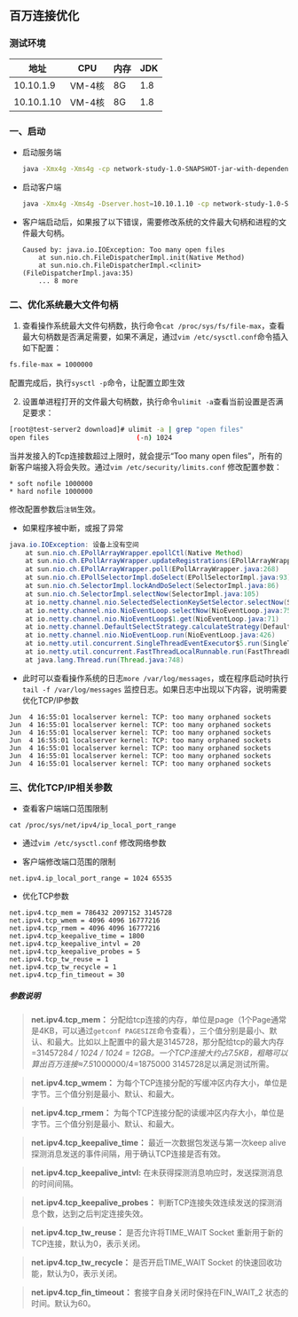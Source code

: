 ## 百万连接优化

### 测试环境


| 地址 | CPU | 内存 | JDK |
| --- | --- | --- | --- |
| 10.10.1.9 | VM-4核 | 8G | 1.8 |
| 10.10.1.10 | VM-4核 | 8G | 1.8 |

### 一、启动

- 启动服务端
    ```sh
    java -Xmx4g -Xms4g -cp network-study-1.0-SNAPSHOT-jar-with-dependencies.jar com.dongnaoedu.network.netty.million.Server > out.log 2>&1 &
    ```
    
- 启动客户端
    ```sh
    java -Xmx4g -Xms4g -Dserver.host=10.10.1.10 -cp network-study-1.0-SNAPSHOT-jar-with-dependencies.jar com.dongnaoedu.network.netty.million.Client
    ```
    
- 客户端启动后，如果报了以下错误，需要修改系统的文件最大句柄和进程的文件最大句柄。
    ```
    Caused by: java.io.IOException: Too many open files
        at sun.nio.ch.FileDispatcherImpl.init(Native Method)
        at sun.nio.ch.FileDispatcherImpl.<clinit>(FileDispatcherImpl.java:35)
        ... 8 more
    ```

### 二、优化系统最大文件句柄

1. 查看操作系统最大文件句柄数，执行命令`cat /proc/sys/fs/file-max`，查看最大句柄数是否满足需要，如果不满足，通过`vim /etc/sysctl.conf`命令插入如下配置：
```sh
fs.file-max = 1000000
```
配置完成后，执行`sysctl -p`命令，让配置立即生效

2. 设置单进程打开的文件最大句柄数，执行命令`ulimit -a`查看当前设置是否满足要求：
```sh
[root@test-server2 download]# ulimit -a | grep "open files"
open files                      (-n) 1024
```
当并发接入的Tcp连接数超过上限时，就会提示“Too many open files”，所有的新客户端接入将会失败。通过`vim /etc/security/limits.conf` 修改配置参数：
```
* soft nofile 1000000
* hard nofile 1000000
```
修改配置参数后`注销`生效。

- 如果程序被中断，或报了异常
```java
java.io.IOException: 设备上没有空间
	at sun.nio.ch.EPollArrayWrapper.epollCtl(Native Method)
	at sun.nio.ch.EPollArrayWrapper.updateRegistrations(EPollArrayWrapper.java:299)
	at sun.nio.ch.EPollArrayWrapper.poll(EPollArrayWrapper.java:268)
	at sun.nio.ch.EPollSelectorImpl.doSelect(EPollSelectorImpl.java:93)
	at sun.nio.ch.SelectorImpl.lockAndDoSelect(SelectorImpl.java:86)
	at sun.nio.ch.SelectorImpl.selectNow(SelectorImpl.java:105)
	at io.netty.channel.nio.SelectedSelectionKeySetSelector.selectNow(SelectedSelectionKeySetSelector.java:56)
	at io.netty.channel.nio.NioEventLoop.selectNow(NioEventLoop.java:750)
	at io.netty.channel.nio.NioEventLoop$1.get(NioEventLoop.java:71)
	at io.netty.channel.DefaultSelectStrategy.calculateStrategy(DefaultSelectStrategy.java:30)
	at io.netty.channel.nio.NioEventLoop.run(NioEventLoop.java:426)
	at io.netty.util.concurrent.SingleThreadEventExecutor$5.run(SingleThreadEventExecutor.java:905)
	at io.netty.util.concurrent.FastThreadLocalRunnable.run(FastThreadLocalRunnable.java:30)
	at java.lang.Thread.run(Thread.java:748)

```
- 此时可以查看操作系统的日志`more /var/log/messages`，或在程序启动时执行`tail -f /var/log/messages` 监控日志。如果日志中出现以下内容，说明需要优化TCP/IP参数
```
Jun  4 16:55:01 localserver kernel: TCP: too many orphaned sockets
Jun  4 16:55:01 localserver kernel: TCP: too many orphaned sockets
Jun  4 16:55:01 localserver kernel: TCP: too many orphaned sockets
Jun  4 16:55:01 localserver kernel: TCP: too many orphaned sockets
Jun  4 16:55:01 localserver kernel: TCP: too many orphaned sockets
Jun  4 16:55:01 localserver kernel: TCP: too many orphaned sockets
Jun  4 16:55:01 localserver kernel: TCP: too many orphaned sockets
```


### 三、优化TCP/IP相关参数
- 查看客户端端口范围限制
```
cat /proc/sys/net/ipv4/ip_local_port_range
```

- 通过`vim /etc/sysctl.conf` 修改网络参数

- 客户端修改端口范围的限制
```
net.ipv4.ip_local_port_range = 1024 65535
```
- 优化TCP参数

```
net.ipv4.tcp_mem = 786432 2097152 3145728
net.ipv4.tcp_wmem = 4096 4096 16777216
net.ipv4.tcp_rmem = 4096 4096 16777216
net.ipv4.tcp_keepalive_time = 1800
net.ipv4.tcp_keepalive_intvl = 20
net.ipv4.tcp_keepalive_probes = 5
net.ipv4.tcp_tw_reuse = 1
net.ipv4.tcp_tw_recycle = 1
net.ipv4.tcp_fin_timeout = 30
```
##### 参数说明

> **net.ipv4.tcp_mem：** 分配给tcp连接的内存，单位是page（1个Page通常是4KB，可以通过`getconf PAGESIZE`命令查看），三个值分别是最小、默认、和最大。比如以上配置中的最大是3145728，那分配给tcp的最大内存=3145728*4 / 1024 / 1024 = 12GB。一个TCP连接大约占7.5KB，粗略可以算出百万连接≈7.5*1000000/4=1875000  3145728足以满足测试所需。

> **net.ipv4.tcp_wmem：** 为每个TCP连接分配的写缓冲区内存大小，单位是字节。三个值分别是最小、默认、和最大。

> **net.ipv4.tcp_rmem：** 为每个TCP连接分配的读缓冲区内存大小，单位是字节。三个值分别是最小、默认、和最大。

> **net.ipv4.tcp_keepalive_time：** 最近一次数据包发送与第一次keep alive探测消息发送的事件间隔，用于确认TCP连接是否有效。

> **net.ipv4.tcp_keepalive_intvl:** 在未获得探测消息响应时，发送探测消息的时间间隔。

> **net.ipv4.tcp_keepalive_probes：** 判断TCP连接失效连续发送的探测消息个数，达到之后判定连接失效。

> **net.ipv4.tcp_tw_reuse：** 是否允许将TIME_WAIT Socket 重新用于新的TCP连接，默认为0，表示关闭。

> **net.ipv4.tcp_tw_recycle：** 是否开启TIME_WAIT Socket 的快速回收功能，默认为0，表示关闭。

> **net.ipv4.tcp_fin_timeout：** 套接字自身关闭时保持在FIN_WAIT_2 状态的时间。默认为60。


